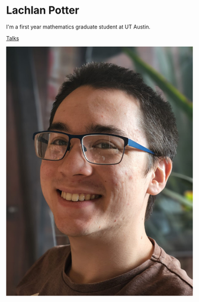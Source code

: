 # Lachlan Potter

I'm a first year mathematics graduate student at UT Austin.

[Talks](Talks.md)

![picture of me in png from assets directory](/docs/assets/headshot_photo.png)
